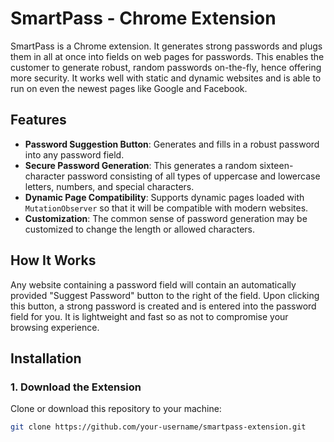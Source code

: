 # SmartPass - Chrome Extension

SmartPass is a Chrome extension. It generates strong passwords and plugs them in all at once into fields on web pages for passwords. This enables the customer to generate robust, random passwords on-the-fly, hence offering more security. It works well with static and dynamic websites and is able to run on even the newest pages like Google and Facebook.

## Features

- **Password Suggestion Button**: Generates and fills in a robust password into any password field.
- **Secure Password Generation**: This generates a random sixteen-character password consisting of all types of uppercase and lowercase letters, numbers, and special characters.
- **Dynamic Page Compatibility**: Supports dynamic pages loaded with `MutationObserver` so that it will be compatible with modern websites.
- **Customization**: The common sense of password generation may be customized to change the length or allowed characters.
 
## How It Works

Any website containing a password field will contain an automatically provided "Suggest Password" button to the right of the field. Upon clicking this button, a strong password is created and is entered into the password field for you. It is lightweight and fast so as not to compromise your browsing experience.

## Installation

### 1. Download the Extension

Clone or download this repository to your machine:
```bash
git clone https://github.com/your-username/smartpass-extension.git
